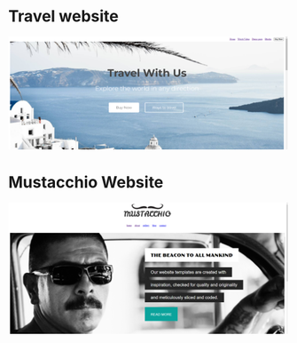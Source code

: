 <h1>Travel website</h1>
<a href="https://aesthetic-sprinkles-f2a757.netlify.app/"><img src="https://github.com/Kashi5656/KASHI-HTML/blob/e49a835eeb897bfbf30aa4f12679656ef2f22587/web-1.png"></a>


<h1>Mustacchio Website</h1>
<a href="https://dulcet-flan-868076.netlify.app/"><img src="https://github.com/Kashi5656/KASHI-HTML/blob/7c79c333bde96917ed19a6385adab519f7e91b84/web-2.png"></a>
